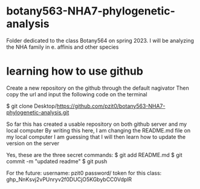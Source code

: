 # botany563-NHA7-phylogenetic-analysis
Folder dedicated to the class Botany564 on spring 2023. I will be analyzing the NHA family in e. affinis and other species

# learning how to use github
Create a new repository on the github through the default nagivator 
Then copy the url and input the following code on the terminal 

$ git clone Desktop/https://github.com/pzit0/botany563-NHA7-phylogenetic-analysis.git 

So far this has created a usable repository on both github server and my local computer 
By writing this here, I am changing the README.md file on my local computer 
I am guessing that I will then learn how to update the version on the server

Yes, these are the three secret commands: 
$ git add README.md
$ git commit -m "updated readme" 
$ git push

For the future: 
username: pzit0
password/ token for this class: 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  
